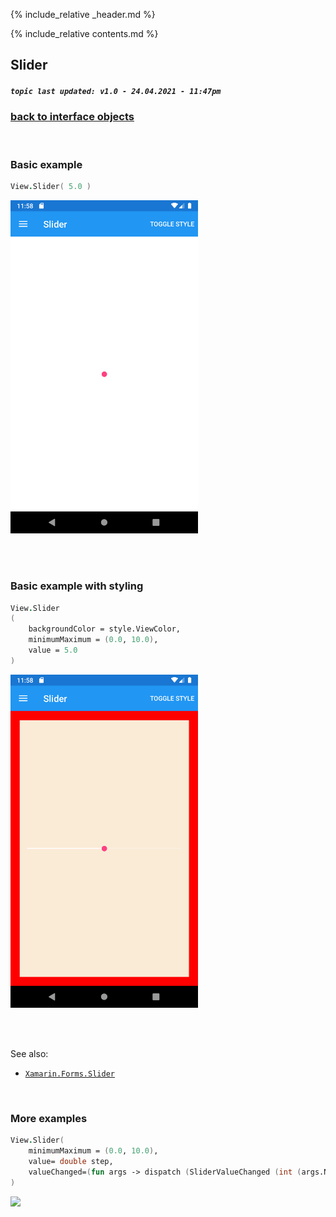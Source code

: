 {% include_relative _header.md %}

{% include_relative contents.md %}

Slider
--------
##### `topic last updated: v1.0 - 24.04.2021 - 11:47pm`

### [back to interface objects](view-interface-objects.html#interface-objects)

<br />

### Basic example


```fsharp 
View.Slider( 5.0 )
```

<img src="images/views/Slider-adr-basic.png" width="300">

<br /> <br /> 

### Basic example with styling

```fsharp 
View.Slider
(
    backgroundColor = style.ViewColor,
    minimumMaximum = (0.0, 10.0),
    value = 5.0
)
```


<img src="images/views/Slider-adr-styled.png" width="300">

<br /> <br /> 

See also:

* [`Xamarin.Forms.Slider`](https://docs.microsoft.com/en-us/dotnet/api/Xamarin.Forms.Slider)

<br /> 

### More examples

```fsharp
View.Slider(
    minimumMaximum = (0.0, 10.0),
    value= double step,
    valueChanged=(fun args -> dispatch (SliderValueChanged (int (args.NewValue + 0.5))))
)
```

<img src="https://user-images.githubusercontent.com/52166903/60177363-9d737900-9810-11e9-8842-aeb904e7d739.png" width="400">